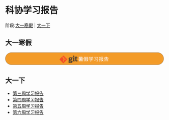# 科协学习报告  
阶段:[大一寒假](#大一寒假) | [大一下](#大一下)
## 大一寒假    
[![git寒假学习报告](image/Gitub-Learn.png)](Github-Learn/GithubLearningReport.md)
## 大一下
- [第三周学习报告](3rdWeekSummary/3rdWeekSummary.md)  
- [第四周学习报告](4rdWeekSummary/4rdWeekSummary.md)  
- [第五周学习报告](5rdWeekSummary/5rdWeekSummary.md)
- [第六周学习报告](6rdWeekSummary/6rdWeekSummary.md)
